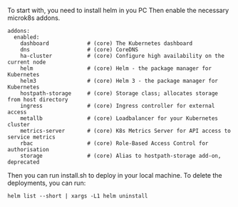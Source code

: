 To start with, you need to install helm in you PC
Then enable the necessary microk8s addons.
```
addons:
  enabled:
    dashboard            # (core) The Kubernetes dashboard
    dns                  # (core) CoreDNS
    ha-cluster           # (core) Configure high availability on the current node
    helm                 # (core) Helm - the package manager for Kubernetes
    helm3                # (core) Helm 3 - the package manager for Kubernetes
    hostpath-storage     # (core) Storage class; allocates storage from host directory
    ingress              # (core) Ingress controller for external access
    metallb              # (core) Loadbalancer for your Kubernetes cluster
    metrics-server       # (core) K8s Metrics Server for API access to service metrics
    rbac                 # (core) Role-Based Access Control for authorisation
    storage              # (core) Alias to hostpath-storage add-on, deprecated
```
Then you can run install.sh to deploy in your local machine.
To delete the deployments, you can run:
```shell
helm list --short | xargs -L1 helm uninstall
```